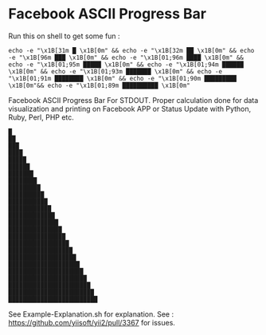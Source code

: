 # Facebook ASCII Progress Bar

Run this on shell to get some fun :

````
echo -e "\x1B[31m █ \x1B[0m" && echo -e "\x1B[32m ██ \x1B[0m" && echo -e "\x1B[96m ███ \x1B[0m" && echo -e "\x1B[01;96m ████ \x1B[0m" && echo -e "\x1B[01;95m █████ \x1B[0m" && echo -e "\x1B[01;94m ██████ \x1B[0m" && echo -e "\x1B[01;93m ███████ \x1B[0m" && echo -e "\x1B[01;91m ████████ \x1B[0m" && echo -e "\x1B[01;90m █████████ \x1B[0m"&& echo -e "\x1B[01;89m ██████████ \x1B[0m"
````

Facebook ASCII Progress Bar For STDOUT. Proper calculation done for data visualization and printing on Facebook APP or Status Update with Python, Ruby, Perl, PHP etc.

````
█
██ 
███
████
█████
██████
███████
████████
█████████
██████████
███████████
████████████
█████████████
██████████████
███████████████
████████████████
█████████████████
██████████████████
███████████████████
████████████████████
█████████████████████
██████████████████████
███████████████████████
████████████████████████
█████████████████████████

````

See Example-Explanation.sh for explanation. See : https://github.com/yiisoft/yii2/pull/3367 for issues.
